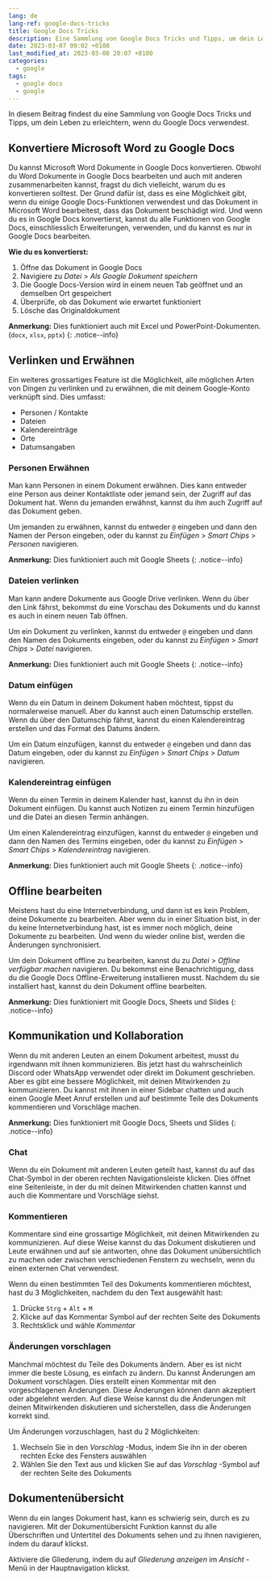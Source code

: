 ```yaml
---
lang: de
lang-ref: google-docs-tricks
title: Google Docs Tricks
description: Eine Sammlung von Google Docs Tricks und Tipps, um dein Leben zu erleichtern
date: 2023-03-07 09:02 +0100
last_modified_at: 2023-03-08 20:07 +0100
categories:
  - google
tags:
  - google docs
  - google
---
```


In diesem Beitrag findest du eine Sammlung von Google Docs Tricks und Tipps, um dein Leben zu erleichtern, wenn du Google Docs verwendest.

## Konvertiere Microsoft Word zu Google Docs

Du kannst Microsoft Word Dokumente in Google Docs konvertieren. Obwohl du Word Dokumente in Google Docs bearbeiten und auch mit anderen zusammenarbeiten kannst, fragst du dich vielleicht, warum du es konvertieren solltest.
Der Grund dafür ist, dass es eine Möglichkeit gibt, wenn du einige Google Docs-Funktionen verwendest und das Dokument in Microsoft Word bearbeitest, dass das Dokument beschädigt wird. Und wenn du es in Google Docs konvertierst, kannst du alle Funktionen von Google Docs, einschliesslich Erweiterungen, verwenden, und du kannst es nur in Google Docs bearbeiten.

**Wie du es konvertierst:**

1. Öffne das Dokument in Google Docs
2. Navigiere zu _Datei_ > _Als Google Dokument speichern_
3. Die Google Docs-Version wird in einem neuen Tab geöffnet und an demselben Ort gespeichert
4. Überprüfe, ob das Dokument wie erwartet funktioniert
5. Lösche das Originaldokument

**Anmerkung:** Dies funktioniert auch mit Excel und PowerPoint-Dokumenten. (`docx`, `xlsx`, `pptx`)
{: .notice--info}

## Verlinken und Erwähnen

Ein weiteres grossartiges Feature ist die Möglichkeit, alle möglichen Arten von Dingen zu verlinken und zu erwähnen, die mit deinem Google-Konto verknüpft sind. Dies umfasst:

- Personen / Kontakte
- Dateien
- Kalendereinträge
- Orte
- Datumsangaben

### Personen Erwähnen

Man kann Personen in einem Dokument erwähnen. Dies kann entweder eine Person aus deiner Kontaktliste oder jemand sein, der Zugriff auf das Dokument hat. Wenn du jemanden erwähnst, kannst du ihm auch Zugriff auf das Dokument geben.

Um jemanden zu erwähnen, kannst du entweder `@` eingeben und dann den Namen der Person eingeben, oder du kannst zu _Einfügen_ > _Smart Chips_ > _Personen_ navigieren.

**Anmerkung:** Dies funktioniert auch mit Google Sheets
{: .notice--info}

### Dateien verlinken

Man kann andere Dokumente aus Google Drive verlinken. Wenn du über den Link fährst, bekommst du eine Vorschau des Dokuments und du kannst es auch in einem neuen Tab öffnen.

Um ein Dokument zu verlinken, kannst du entweder `@` eingeben und dann den Namen des Dokuments eingeben, oder du kannst zu _Einfügen_ > _Smart Chips_ > _Datei_ navigieren.

**Anmerkung:** Dies funktioniert auch mit Google Sheets
{: .notice--info}

### Datum einfügen

Wenn du ein Datum in deinem Dokument haben möchtest, tippst du normalerweise manuell. Aber du kannst auch einen Datumschip erstellen. Wenn du über den Datumschip fährst, kannst du einen Kalendereintrag erstellen und das Format des Datums ändern.

Um ein Datum einzufügen, kannst du entweder `@` eingeben und dann das Datum eingeben, oder du kannst zu _Einfügen_ > _Smart Chips_ > _Datum_ navigieren.

### Kalendereintrag einfügen

Wenn du einen Termin in deinem Kalender hast, kannst du ihn in dein Dokument einfügen. Du kannst auch Notizen zu einem Termin hinzufügen und die Datei an diesen Termin anhängen.

Um einen Kalendereintrag einzufügen, kannst du entweder `@` eingeben und dann den Namen des Termins eingeben, oder du kannst zu _Einfügen_ > _Smart Chips_ > _Kalendereintrag_ navigieren.

**Anmerkung:** Dies funktioniert auch mit Google Sheets
{: .notice--info}

## Offline bearbeiten

Meistens hast du eine Internetverbindung, und dann ist es kein Problem, deine Dokumente zu bearbeiten. Aber wenn du in einer Situation bist, in der du keine Internetverbindung hast, ist es immer noch möglich, deine Dokumente zu bearbeiten. Und wenn du wieder online bist, werden die Änderungen synchronisiert.

Um dein Dokument offline zu bearbeiten, kannst du zu _Datei_ > _Offline verfügbar machen_ navigieren. Du bekommst eine Benachrichtigung, dass du die Google Docs Offline-Erweiterung installieren musst. Nachdem du sie installiert hast, kannst du dein Dokument offline bearbeiten.

**Anmerkung:** Dies funktioniert mit Google Docs, Sheets und Slides
{: .notice--info}

## Kommunikation und Kollaboration

Wenn du mit anderen Leuten an einem Dokument arbeitest, musst du irgendwann mit ihnen kommunizieren. Bis jetzt hast du wahrscheinlich Discord oder WhatsApp verwendet oder direkt im Dokument geschrieben. Aber es gibt eine bessere Möglichkeit, mit deinen Mitwirkenden zu kommunizieren.
Du kannst mit ihnen in einer Sidebar chatten und auch einen Google Meet Anruf erstellen und auf bestimmte Teile des Dokuments kommentieren und Vorschläge machen.

**Anmerkung:** Dies funktioniert mit Google Docs, Sheets und Slides
{: .notice--info}

### Chat

Wenn du ein Dokument mit anderen Leuten geteilt hast, kannst du auf das Chat-Symbol in der oberen rechten Navigationsleiste klicken. Dies öffnet eine Seitenleiste, in der du mit deinen Mitwirkenden chatten kannst und auch die Kommentare und Vorschläge siehst.

### Kommentieren

Kommentare sind eine grossartige Möglichkeit, mit deinen Mitwirkenden zu kommunizieren. Auf diese Weise kannst du das Dokument diskutieren und Leute erwähnen und auf sie antworten, ohne das Dokument unübersichtlich zu machen oder zwischen verschiedenen Fenstern zu wechseln, wenn du einen externen Chat verwendest.

Wenn du einen bestimmten Teil des Dokuments kommentieren möchtest, hast du 3 Möglichkeiten, nachdem du den Text ausgewählt hast:

1. Drücke `Strg` + `Alt` + `M`
2. Klicke auf das Kommentar Symbol auf der rechten Seite des Dokuments
3. Rechtsklick und wähle _Kommentar_

### Änderungen vorschlagen

Manchmal möchtest du Teile des Dokuments ändern. Aber es ist nicht immer die beste Lösung, es einfach zu ändern. Du kannst Änderungen am Dokument vorschlagen. Dies erstellt einen Kommentar mit den vorgeschlagenen Änderungen. Diese Änderungen können dann akzeptiert oder abgelehnt werden. Auf diese Weise kannst du die Änderungen mit deinen Mitwirkenden diskutieren und sicherstellen, dass die Änderungen korrekt sind.

Um Änderungen vorzuschlagen, hast du 2 Möglichkeiten:

1. Wechseln Sie in den _Vorschlag_ -Modus, indem Sie ihn in der oberen rechten Ecke des Fensters auswählen
2. Wählen Sie den Text aus und klicken Sie auf das _Vorschlag_ -Symbol auf der rechten Seite des Dokuments

## Dokumentenübersicht

Wenn du ein langes Dokument hast, kann es schwierig sein, durch es zu navigieren. Mit der Dokumentübersicht Funktion kannst du alle Überschriften und Untertitel des Dokuments sehen und zu ihnen navigieren, indem du darauf klickst.

Aktiviere die Gliederung, indem du auf _Gliederung anzeigen_ im _Ansicht_ -Menü in der Hauptnavigation klickst.

